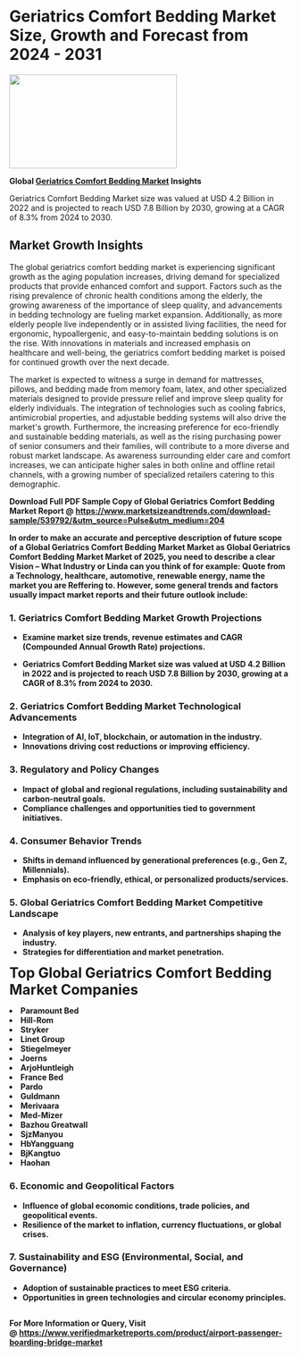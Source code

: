 <H1>Geriatrics Comfort Bedding Market Size, Growth and Forecast from 2024 - 2031</H1><img class="aligncenter size-medium wp-image-584254" src="https://thirdeyenews.in/wp-content/uploads/2024/09/Global-Market-Research-300x168.jpeg" alt="" width="300" height="168" /><p><strong>Global&nbsp;<a href="https://www.marketsizeandtrends.com/download-sample/539792/&amp;utm_source=Pulse&amp;utm_medium=204">Geriatrics Comfort Bedding Market</a> Insights</strong></p><p>Geriatrics Comfort Bedding Market size was valued at USD 4.2 Billion in 2022 and is projected to reach USD 7.8 Billion by 2030, growing at a CAGR of 8.3% from 2024 to 2030.</p><p><h2>Market Growth Insights</h2> <p>The global geriatrics comfort bedding market is experiencing significant growth as the aging population increases, driving demand for specialized products that provide enhanced comfort and support. Factors such as the rising prevalence of chronic health conditions among the elderly, the growing awareness of the importance of sleep quality, and advancements in bedding technology are fueling market expansion. Additionally, as more elderly people live independently or in assisted living facilities, the need for ergonomic, hypoallergenic, and easy-to-maintain bedding solutions is on the rise. With innovations in materials and increased emphasis on healthcare and well-being, the geriatrics comfort bedding market is poised for continued growth over the next decade.</p> <p><strong></strong></p> <p>The market is expected to witness a surge in demand for mattresses, pillows, and bedding made from memory foam, latex, and other specialized materials designed to provide pressure relief and improve sleep quality for elderly individuals. The integration of technologies such as cooling fabrics, antimicrobial properties, and adjustable bedding systems will also drive the market's growth. Furthermore, the increasing preference for eco-friendly and sustainable bedding materials, as well as the rising purchasing power of senior consumers and their families, will contribute to a more diverse and robust market landscape. As awareness surrounding elder care and comfort increases, we can anticipate higher sales in both online and offline retail channels, with a growing number of specialized retailers catering to this demographic.</p> <p><strong></p><p><span class=""><strong>Download Full PDF Sample Copy of Global Geriatrics Comfort Bedding Market Report</strong> @ <a href="https://www.marketsizeandtrends.com/download-sample/539792/&amp;utm_source=Pulse&amp;utm_medium=204" target="_blank">https://www.marketsizeandtrends.com/download-sample/539792/&amp;utm_source=Pulse&amp;utm_medium=204</a></span></p><p>In order to make an accurate and perceptive description of future scope of a Global&nbsp;Geriatrics Comfort Bedding Market Market as Global&nbsp;Geriatrics Comfort Bedding Market Market of 2025, you need to describe a clear Vision &ndash; What Industry or Linda can you think of for example: Quote from a Technology, healthcare, automotive, renewable energy, name the market you are Reffering to. However, some general trends and factors usually impact market reports and their future outlook include:</p><h3>1.&nbsp;<strong>Geriatrics Comfort Bedding Market Growth Projections</strong></h3><ul><li>Examine market size trends, revenue estimates and CAGR (Compounded Annual Growth Rate) projections.</li><li><p>Geriatrics Comfort Bedding Market size was valued at USD 4.2 Billion in 2022 and is projected to reach USD 7.8 Billion by 2030, growing at a CAGR of 8.3% from 2024 to 2030.</p></li></ul><h3>2.&nbsp;<strong>Geriatrics Comfort Bedding Market Technological Advancements</strong></h3><ul><li>Integration of AI, IoT, blockchain, or automation in the industry.</li><li>Innovations driving cost reductions or improving efficiency.</li></ul><h3>3.&nbsp;<strong>Regulatory and Policy Changes</strong></h3><ul><li>Impact of global and regional regulations, including sustainability and carbon-neutral goals.</li><li>Compliance challenges and opportunities tied to government initiatives.</li></ul><h3>4.&nbsp;<strong>Consumer Behavior Trends</strong></h3><ul><li>Shifts in demand influenced by generational preferences (e.g., Gen Z, Millennials).</li><li>Emphasis on eco-friendly, ethical, or personalized products/services.</li></ul><h3>5.&nbsp;<strong>Global Geriatrics Comfort Bedding Market Competitive Landscape</strong></h3><ul><li>Analysis of key players, new entrants, and partnerships shaping the industry.</li><li>Strategies for differentiation and market penetration.</li></ul><p data-pm-slice="1 1 []"><span style="color: inherit; font-family: inherit; font-size: 25px;">Top Global Geriatrics Comfort Bedding Market Companies</span></p><div class="" data-test-id=""><p><li>Paramount Bed</li><li> Hill-Rom</li><li> Stryker</li><li> Linet Group</li><li> Stiegelmeyer</li><li> Joerns</li><li> ArjoHuntleigh</li><li> France Bed</li><li> Pardo</li><li> Guldmann</li><li> Merivaara</li><li> Med-Mizer</li><li> Bazhou Greatwall</li><li> SjzManyou</li><li> HbYangguang</li><li> BjKangtuo</li><li> Haohan</li></p></div><h3>6.&nbsp;<strong>Economic and Geopolitical Factors</strong></h3><ul><li>Influence of global economic conditions, trade policies, and geopolitical events.</li><li>Resilience of the market to inflation, currency fluctuations, or global crises.</li></ul><h3>7.&nbsp;<strong>Sustainability and ESG (Environmental, Social, and Governance)</strong></h3><ul><li>Adoption of sustainable practices to meet ESG criteria.</li><li>Opportunities in green technologies and circular economy principles.</li></ul><h2><strong style="font-size: 14px;">For More Information or Query, Visit @&nbsp;</strong><a style="background-color: #ffffff; font-size: 14px;" href="https://www.marketsizeandtrends.com/report/geriatrics-comfort-bedding-market/" target="_blank">https://www.verifiedmarketreports.com/product/airport-passenger-boarding-bridge-market</a></h2>
